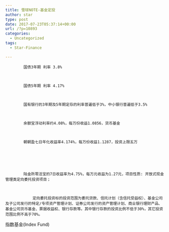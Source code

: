 ```yaml
---
title: 雪球NOTE-基金定投
author: star
type: post
date: 2017-07-23T05:37:14+00:00
url: /?p=10893
categories:
  - Uncategorized
tags:
  - Star-Finance

---
```

<div class="body-wrapper">
  <div class="content-wrapper">
    <div class="content">
      <div class="main-content">
        <div class="lemma-summary">
          
            国债3年期 利率 3.8%
          
          
          
            国债5年期 利率 4.17%
          
          
          
            国有银行的3年期及5年期定存的利率普遍低于3%，中小银行普遍低于3.5%
          
          
          
            余额宝浮动利率约4.08%，每万份收益1.0856，货币基金
          
          
          
            朝朝盈七日年化收益率4.174%，每万份收益1.1287，投资上限五万
          
          
          
          
          
          
            陆金所零活宝的7日收益率为4.75%，每万元收益为1.27元，项目性质: 开放式现金管理类定向委托投资项目； 
            
            
              
                定向委托投资标的投资范围为委托贷款、信托计划（含信托受益权）、基金公司及子公司发行的特定/专项资产管理计划、证券公司发行的资产管理计划、商业银行理财产品、基金公司货币基金、票据收益权、银行存款等。其中银行存款的投资比例不低于30%，其它投资范围比例不高于70%。
              
            
          
        
      
  

<div class="body-wrapper">
  <div class="content-wrapper">
    <div class="content">
      <div class="main-content">
        <div class="lemma-summary">
          <div class="para">
            指数基金(Index Fund)
          
        
        
        
        
      
  
